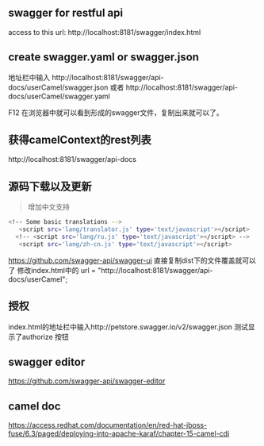 ## swagger for restful api
access to this url: http://localhost:8181/swagger/index.html

## create swagger.yaml or swagger.json 

地址栏中输入 http://localhost:8181/swagger/api-docs/userCamel/swagger.json 或者
http://localhost:8181/swagger/api-docs/userCamel/swagger.yaml

F12 在浏览器中就可以看到形成的swagger文件，复制出来就可以了。

## 获得camelContext的rest列表

http://localhost:8181/swagger/api-docs

## 源码下载以及更新
> 增加中文支持

```bash
<!-- Some basic translations -->
   <script src='lang/translator.js' type='text/javascript'></script>
  <!-- <script src='lang/ru.js' type='text/javascript'></script> -->
   <script src='lang/zh-cn.js' type='text/javascript'></script>
```

https://github.com/swagger-api/swagger-ui 
直接复制dist下的文件覆盖就可以了
修改index.html中的 url = "http://localhost:8181/swagger/api-docs/userCamel";

## 授权 
 index.html的地址栏中输入http://petstore.swagger.io/v2/swagger.json 测试显示了authorize 按钮
 
## swagger editor 
 https://github.com/swagger-api/swagger-editor

## camel doc
https://access.redhat.com/documentation/en/red-hat-jboss-fuse/6.3/paged/deploying-into-apache-karaf/chapter-15-camel-cdi